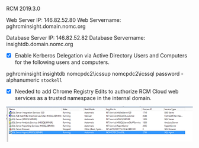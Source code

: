 RCM 2019.3.0 

Web Server IP: 146.82.52.80
Web Servername: pghrcminsight.domain.nomc.org

Database Server IP: 146.82.52.82
Database Servername: insightdb.domain.nomc.org

- [x] Enable Kerberos Delegation via Active Directory Users and Computers for the following users and computers.

pghrcminsight
insightdb
nomcpdc2\icssup
nomcpdc2\icssql
password - alphanumeric `stockell`

- [x] Needed to add Chrome Registry Edits to authorize RCM Cloud web services as a trusted namespace in the internal domain.

![image.png](/.attachments/image-fee3bda8-9528-4d9a-b0bd-3e2da270d97b.png)






